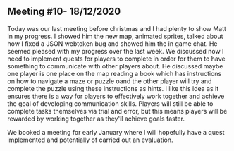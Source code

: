 ## Meeting #10- 18/12/2020
Today was our last meeting before christmas and I had plenty to show Matt in my progress. I showed him the new map, animated sprites, talked about how I fixed a JSON webtoken bug and showed him the in game chat. He seemed pleased with my progress over the last week. We discussed now I need to implement quests for players to complete in order for them to have something to communicate with other players about. He discussed maybe one player is one place on the map reading a book which has instructions on how to navigate a maze or puzzle oand the other player will try and complete the puzzle using these instructions as hints. I like this idea as it ensures there is a way for players to effectively work together and achieve the goal of developing communication skills. Players will still be able to complete tasks themselves via trial and error, but this means players will be rewarded by working together as they'll achieve goals faster.

We booked a meeting for early January where I will hopefully have a quest implemented and potentially of carried out an evaluation.
